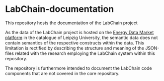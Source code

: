# LabChain-documentation
This repository hosts the documentation of the LabChain project

As the data of the LabChain project is hosted on the [Energy Data Market platform](https://viaduct-ui-windnode-dev.okd.fokus.fraunhofer.de/datasets?lang=en&catalog=uni-leipzig) in the catalogue of Leipzig University, the semantic data does not contain semantics of the respective constructs within the data. This limitation is rectified by describing the structure and meaning of the JSON-files related with the research employing the LabChain system within this repository.

The repository is furthermore intended to document the LabChain code components that are not covered in the core repository.
